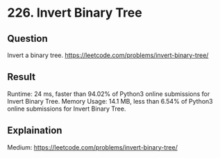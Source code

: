 # 226. Invert Binary Tree
## Question
Invert a binary tree.
https://leetcode.com/problems/invert-binary-tree/
## Result
Runtime: 24 ms, faster than 94.02% of Python3 online submissions for Invert Binary Tree.
Memory Usage: 14.1 MB, less than 6.54% of Python3 online submissions for Invert Binary Tree.
## Explaination
Medium: https://leetcode.com/problems/invert-binary-tree/


